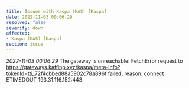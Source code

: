 ```yaml
---
title: Issues with Kaspa (KAS) [Kaspa]
date: 2022-11-03 00:06:29
resolved: false
severity: down
affected:
- Kaspa (KAS) [Kaspa]
section: issue
---
```


*2022-11-03 00:06:29* The gateway is unreachable: FetchError request to https://gateways.kaffinp.xyz/kaspa/meta-info?tokenId=tti_72f4cbbed88a5902c78a896f failed, reason: connect ETIMEDOUT 193.31.116.152:443